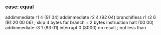 ### case: equal
addimmediate r1 4 (91 04)
addimmediate r2 4 (92 04)
branchifless r1 r2 6 (B1 20 00 06) ; skip 4 bytes for branch + 2 bytes instruction
halt (00 00)
addimmediate r3 1 (93 01) 
interrupt 0 (8000)
no result	; not less than
